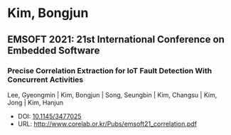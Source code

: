 # Kim, Bongjun

## EMSOFT 2021: 21st International Conference on Embedded Software

### Precise Correlation Extraction for IoT Fault Detection With Concurrent Activities
Lee, Gyeongmin | Kim, Bongjun | Song, Seungbin | Kim, Changsu | Kim, Jong | Kim, Hanjun
* DOI: [10.1145/3477025](https://doi.org/10.1145/3477025)
* URL: <http://www.corelab.or.kr/Pubs/emsoft21_correlation.pdf>

